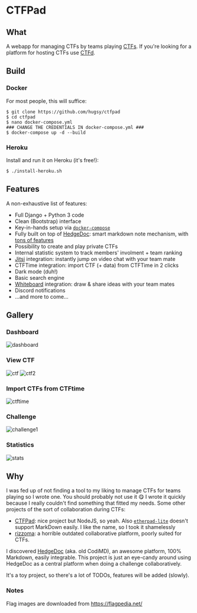 # CTFPad

## What

A webapp for managing CTFs by teams playing [CTFs](https://en.wikipedia.org/wiki/Wargame_(hacking)). If you're looking for a platform for hosting CTFs use [CTFd](https://github.com/ctfd/ctfd).




## Build

### Docker

For most people, this will suffice:

```
$ git clone https://github.com/hugsy/ctfpad
$ cd ctfpad
$ nano docker-compose.yml
### CHANGE THE CREDENTIALS IN docker-compose.yml ###
$ docker-compose up -d --build
```

### Heroku

Install and run it on Heroku (it's free!):

```
$ ./install-heroku.sh
```

## Features

A non-exhaustive list of features:

 - Full Django + Python 3 code
 - Clean (Bootstrap) interface
 - Key-in-hands setup via [`docker-compose`](https://docs.docker.com/compose)
 - Fully built on top of [HedgeDoc](https://github.com/hedgedoc/hedgedoc): smart markdown note mechanism, with [tons of features](https://demo.hedgedoc.org/features)
 - Possibility to create and play private CTFs
 - Internal statistic system to track members' involment + team ranking
 - [Jitsi](https://meet.jit.si) integration: instantly jump on video chat with your team mate
 - CTFTime integration: import CTF (+ data) from CTFTime in 2 clicks
 - Dark mode (duh!)
 - Basic search engine
 - [Whiteboard](https://github.com/cracker0dks/whiteboard) integration: draw & share ideas with your team mates
 - Discord notifications
 - ...and more to come...


## Gallery

### Dashboard

![dashboard](https://i.imgur.com/vWvgjQ1.png)

### View CTF

![ctf](https://i.imgur.com/kEJo9Jj.png)
![ctf2](https://i.imgur.com/fe3vvfC.png)

### Import CTFs from CTFtime

![ctftime](https://i.imgur.com/TnOupMe.png)


### Challenge

![challenge1](https://i.imgur.com/YRvXs3u.png)


### Statistics

![stats](https://i.imgur.com/PGsPztU.png)





## Why

I was fed up of not finding a tool to my liking to manage CTFs for teams playing so I wrote one. You should probably not use it 😋 I wrote it quickly because I really couldn't find something that fitted my needs. Some other projects of the sort of collaboration during CTFs:

 - [CTFPad](https://github.com/StratumAuhuur/CTFPad): nice project but NodeJS, so yeah. Also  [`etherpad-lite`](https://yopad.eu) doesn't support MarkDown easily. I like the name, so I took it shamelessly
 - [rizzoma](http://rizzoma.com/): a horrible outdated collaborative platform, poorly suited for CTFs.

I discovered [HedgeDoc](https://demo.hedgedoc.org/features?both) (aka. old CodiMD), an awesome platform, 100% Markdown, easily integrable. This project is just an eye-candy around using HedgeDoc as a central platform when doing a challenge collaboratively.

It's a toy project, so there's a lot of TODOs, features will be added (slowly).

### Notes

Flag images are downloaded from https://flagpedia.net/
